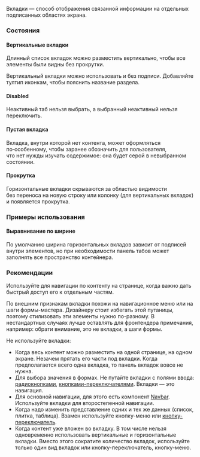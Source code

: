 Вкладки — способ отображения связанной информации на отдельных подписанных областях экрана.

<!-- example(tabs-overview) -->

### Состояния

#### Вертикальные вкладки

Длинный список вкладок можно разместить вертикально, чтобы все элементы были видны без прокрутки.

<!-- example(tabs-vertical) -->

Вертикальный вкладки можно использовать и без подписи. Добавляйте тултип иконкам, чтобы пояснить название раздела.

<!-- example(tabs-vertical-icons) -->

[//]: # '#### Вкладки с полоской'
[//]: #
[//]: # '<!-- example(tabs-with-border) -->'

#### Disabled

Неактивный таб нельзя выбрать, а выбранный неактивный нельзя переключить.

<!-- example(tabs-disabled) -->

#### Пустая вкладка

Вкладка, внутри которой нет контента, может оформляться по‑особенному, чтобы заранее обозначить для пользователя, что нет нужды изучать содержимое: она будет серой в невыбранном состоянии.

<!-- example(tabs-empty) -->

#### Прокрутка

Горизонтальные вкладки скрываются за областью видимости без переноса на новую строку или колонку (для вертикальных вкладок) и появляется прокрутка.

<!-- example(tabs-with-scroll) -->

### Примеры использования

#### Выравнивание по ширине

По умолчанию ширина горизонтальных вкладов зависит от подписей внутри элементов, но при необходимости панель табов может заполнять все пространство контейнера.

<!-- example(tabs-stretch) -->

[//]: # '#### Кнопки в строке вкладок'
[//]: #
[//]: # 'Кнопки действий удобно разместить в строке с более высокими подчеркнутыми вкладками.'
[//]: #
[//]: # '<!-- example(tabs-stretch) -->'

### Рекомендации

Используйте для навигации по контенту на странице, когда важно дать быстрый доступ его к отдельным частям.

По внешним признакам вкладки похожи на навигационное меню или на шаги формы-мастера. Дизайнеру стоит избегать этой путаницы, поэтому стилизовать эти элементы нужно по-разному. В нестандартных случаях лучше оставлять для фронтендера примечания, например: обрати внимание, это не вкладки, а шаги формы.

Не используйте вкладки:

-   Когда весь контент можно разместить на одной странице, на одном экране. Незачем прятать его части под вкладки. Когда предполагается всего одна вкладка, то панель вкладок вовсе не нужна.
-   Для выбора значения в формах. Не путайте вкладки с полями ввода: [радиокнопками](/components/radio), [кнопками-переключателями](/components/button-toggle). Вкладки — это навигация.
-   Для основной навигации, для этого есть компонент [Navbar](/components/navbar). Используйте вкладки для второстепенной навигации.
-   Когда надо изменить представление одних и тех же данных (список, плитка, таблица). Взамен используйте кнопку-меню или [кнопку-переключатель](/components/button-toggle).
-   Когда контент уже вложен во вкладку. В том числе нельзя одновременно использовать вертикальные и горизонтальные вкладки. Вместо этого сократите количество вкладок, используйте только один вид вкладок или кнопку-переключатель, кнопку-меню.
